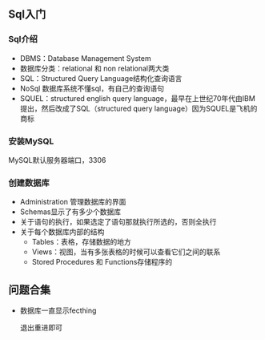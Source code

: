 ## Sql入门



### Sql介绍

+ DBMS：Database Management System
+ 数据库分类：relational 和 non relational两大类
+ SQL：Structured Query Language结构化查询语言
+ NoSql 数据库系统不懂sql，有自己的查询语句
+ SQUEL：structured english query language，最早在上世纪70年代由IBM提出，然后改成了SQL（structured query language）因为SQUEL是飞机的商标



### 安装MySQL

MySQL默认服务器端口，3306



### 创建数据库

+ Administration 管理数据库的界面
+ Schemas显示了有多少个数据库
+ 关于语句的执行，如果选定了语句那就执行所选的，否则全执行
+ 关于每个数据库内部的结构
  + Tables：表格，存储数据的地方
  + Views：视图，当有多张表格的时候可以查看它们之间的联系
  + Stored Procedures 和 Functions存储程序的



## 问题合集

+ 数据库一直显示fecthing

  退出重进即可